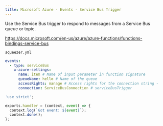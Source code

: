 ```yaml
---
title: Microsoft Azure - Events - Service Bus Trigger
---
```

    
Use the Service Bus trigger to respond to messages from a Service Bus queue or topic.

https://docs.microsoft.com/en-us/azure/azure-functions/functions-bindings-service-bus

`squeezer.yml`

```yaml
events:
  - type: serviceBus
    x-azure-settings:
      name: item # Name of input parameter in function signature
      queueName: hello # Name of the queue
      accessRights: manage # Access rights for the connection string - see below
      connection: ServiceBusConnection # serviceBusTrigger
```

```javascript
'use strict';

exports.handler = (context, event) => {
  context.log(`Got event: ${event}`);
  context.done();
};
```
